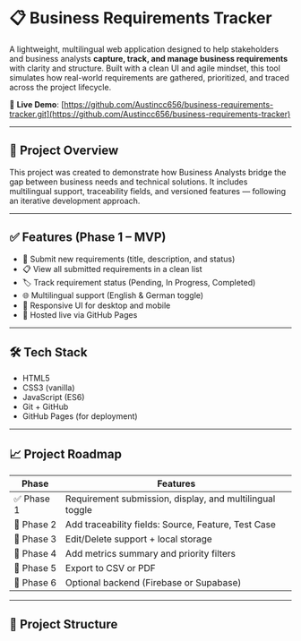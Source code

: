 # 📋 Business Requirements Tracker

A lightweight, multilingual web application designed to help stakeholders and business analysts **capture, track, and manage business requirements** with clarity and structure. Built with a clean UI and agile mindset, this tool simulates how real-world requirements are gathered, prioritized, and traced across the project lifecycle.

🔗 **Live Demo**: [https://github.com/Austincc656/business-requirements-tracker.git](https://github.com/Austincc656/business-requirements-tracker)

---

## 🧭 Project Overview

This project was created to demonstrate how Business Analysts bridge the gap between business needs and technical solutions. It includes multilingual support, traceability fields, and versioned features — following an iterative development approach.

---

## ✅ Features (Phase 1 – MVP)

- 📝 Submit new requirements (title, description, and status)
- 📋 View all submitted requirements in a clean list
- 🏷️ Track requirement status (Pending, In Progress, Completed)
- 🌐 Multilingual support (English & German toggle)
- 🎨 Responsive UI for desktop and mobile
- 🚀 Hosted live via GitHub Pages

---

## 🛠️ Tech Stack

- HTML5
- CSS3 (vanilla)
- JavaScript (ES6)
- Git + GitHub
- GitHub Pages (for deployment)

---

## 📈 Project Roadmap

| Phase | Features |
|-------|----------|
| ✅ Phase 1 | Requirement submission, display, and multilingual toggle |
| 🔄 Phase 2 | Add traceability fields: Source, Feature, Test Case |
| 🔄 Phase 3 | Edit/Delete support + local storage |
| 🔄 Phase 4 | Add metrics summary and priority filters |
| 🔄 Phase 5 | Export to CSV or PDF |
| 🔄 Phase 6 | Optional backend (Firebase or Supabase) |

---

## 📁 Project Structure


